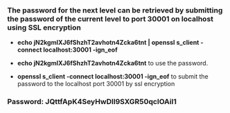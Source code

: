 ### The password for the next level can be retrieved by submitting the password of the current level to port 30001 on localhost using SSL encryption

- **echo jN2kgmIXJ6fShzhT2avhotn4Zcka6tnt | openssl s_client -connect localhost:30001 -ign_eof**

- **echo jN2kgmIXJ6fShzhT2avhotn4Zcka6tnt** to use the password.

- **openssl s_client -connect localhost:30001 -ign_eof** to submit the password to the localhost port 30001 by ssl encryption

### Password: JQttfApK4SeyHwDlI9SXGR50qclOAil1
